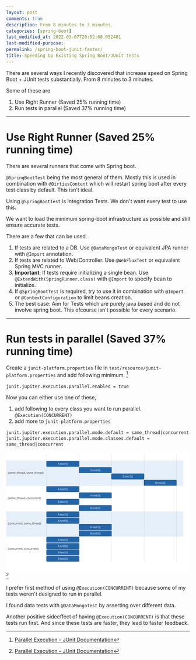 ```yaml
---
layout: post
comments: true
description: From 8 minutes to 3 minutes.
categories: [spring-boot]
last_modified_at: 2022-03-07T20:52:08.052481
last-modified-purpose:
permalink: /spring-boot-junit-faster/
title: Speeding Up Existing Spring Boot/JUnit tests
---
```


There are several ways I recently discovered that increase speed on Spring Boot + JUnit tests substantially. From 8 minutes to 3 minutes.

Some of these are

1. Use Right Runner (Saved 25% running time)
2. Run tests in parallel (Saved 37% running time)

***

# **Use Right Runner** (Saved 25% running time)

There are several runners that come with Spring boot. 

`@SpringBootTest` being the most general of them. Mostly this is used in combination with `@DirtiesContent` which will restart spring boot after every test class by default. This isn't ideal.

Using `@SpringBootTest` is Integration Tests. We don't want every test to use this.

We want to load the minimum spring-boot infrastructure as possible and still ensure accurate tests.

There are a few that can be used.

1. If tests are related to a DB. Use `@DataMongoTest` or equivalent JPA runner with `@Import` annotation.
2. If tests are related to Web/Controller. Use `@WebFluxTest` or equivalent Spring MVC runner.
3. **Important**: If tests require initializing a single bean. Use `@ExtendWith(SpringRunner.class)` with `@Import` to specify bean to initialize.
4. If `@SpringBootTest` is required, try to use it in combination with `@Import` or `@ContextConfiguration` to limit beans creation.
5. The best case: Aim for Tests which are purely java based and do not involve spring boot. This ofcourse isn't possible for every scenario.

***

# **Run tests in parallel** (Saved 37% running time)

Create a `junit-platform.properties` file in `test/resource/junit-platform.properties` and add following minimum. [^1]

`junit.jupiter.execution.parallel.enabled = true`

Now you can either use one of these,

1. add following to every class you want to run parallel. `@Execution(CONCURRENT)`
2. add more to `junit-platform.properties`

```
junit.jupiter.execution.parallel.mode.default = same_thread|concurrent
junit.jupiter.execution.parallel.mode.classes.default =  same_thread|concurrent
```

![](/images/junit-execution-mode.svg)
[^1]

I prefer first method of using `@Execution(CONCURRENT)` because some of my tests weren't designed to run in parallel.

I found data tests with `@DataMongoTest` by asserting over different data.

Another positive sideeffect of having `@Execution(CONCURRENT)` is that these tests run first. And since these tests are faster, they lead to faster feedback.

[^1]: [Parallel Execution - JUnit Documentation](https://junit.org/junit5/docs/current/user-guide/#writing-tests-parallel-execution)